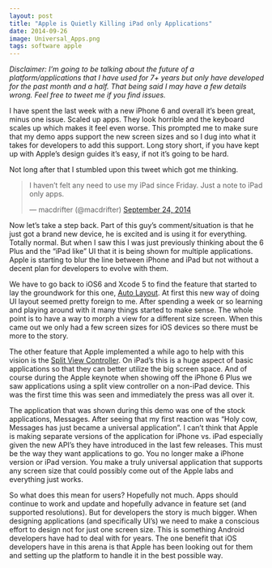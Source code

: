 ```yaml
---
layout: post
title: "Apple is Quietly Killing iPad only Applications"
date: 2014-09-26
image: Universal_Apps.png
tags: software apple
---
```


_Disclaimer: I’m going to be talking about the future of a platform/applications that I have used for 7+ years but only have developed for the past month and a half. That being said I may have a few details wrong. Feel free to tweet me if you find issues._

I have spent the last week with a new iPhone 6 and overall it’s been great, minus one issue. Scaled up apps. They look horrible and the keyboard scales up which makes it feel even worse. This prompted me to make sure that my demo apps support the new screen sizes and so I dug into what it takes for developers to add this support. Long story short, if you have kept up with Apple’s design guides it’s easy, if not it’s going to be hard.

Not long after that I stumbled upon this tweet which got me thinking.

<blockquote class="twitter-tweet" data-lang="en"><p lang="en" dir="ltr">I haven’t felt any need to use my ỉPad since Friday. Just a note to ỉPad only apps.</p>&mdash; macdrifter (@macdrifter) <a href="https://twitter.com/macdrifter/status/514793358926282752">September 24, 2014</a></blockquote> <script async src="//platform.twitter.com/widgets.js" charset="utf-8"></script>

Now let’s take a step back. Part of this guy’s comment/situation is that he just got a brand new device, he is excited and is using it for everything. Totally normal. But when I saw this I was just previously thinking about the 6 Plus and the “iPad like” UI that it is being shown for multiple applications. Apple is starting to blur the line between iPhone and iPad but not without a decent plan for developers to evolve with them.

We have to go back to iOS6 and Xcode 5 to find the feature that started to lay the groundwork for this one, [Auto Layout](https://developer.apple.com/library/ios/documentation/UserExperience/Conceptual/AutolayoutPG/). At first this new way of doing UI layout seemed pretty foreign to me. After spending a week or so learning and playing around with it many things started to make sense. The whole point is to have a way to morph a view for a different size screen. When this came out we only had a few screen sizes for iOS devices so there must be more to the story.

The other feature that Apple implemented a while ago to help with this vision is the [Split View Controller](https://developer.apple.com/documentation/uikit/uiviewcontroller/1623187-splitviewcontroller). On iPad’s this is a huge aspect of basic applications so that they can better utilize the big screen space. And of course during the Apple keynote when showing off the iPhone 6 Plus we saw applications using a split view controller on a non-iPad device. This was the first time this was seen and immediately the press was all over it.

The application that was shown during this demo was one of the stock applications, Messages. After seeing that my first reaction was “Holy cow, Messages has just became a universal application”. I can’t think that Apple is making separate versions of the application for iPhone vs. iPad especially given the new API’s they have introduced in the last few releases. This must be the way they want applications to go. You no longer make a iPhone version or iPad version. You make a truly universal application that supports any screen size that could possibly come out of the Apple labs and everything just works.

So what does this mean for users? Hopefully not much. Apps should continue to work and update and hopefully advance in feature set (and supported resolutions). But for developers the story is much bigger. When designing applications (and specifically UI’s) we need to make a conscious effort to design not for just one screen size. This is something Android developers have had to deal with for years. The one benefit that iOS developers have in this arena is that Apple has been looking out for them and setting up the platform to handle it in the best possible way.
